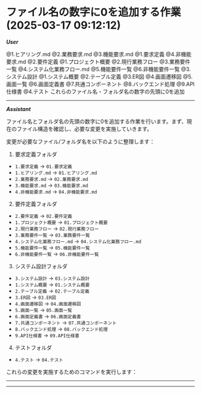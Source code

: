 <!-- Generated by SpecStory -->

# ファイル名の数字に0を追加する作業 (2025-03-17 09:12:12)

_**User**_

@1.ヒアリング.md @2.業務要求.md @3.機能要求.md @1.要求定義 @4.非機能要求.md @2.要件定義 @1.プロジェクト概要 @2.現行業務フロー @3.業務要件一覧 @4.システム化業務フロー.md @5.機能要件一覧 @6.非機能要件一覧 @3.システム設計 @1.システム概要 @2.テーブル定義 @3.ER図 @4.画面遷移図 @5.画面一覧 @6.画面定義書 @7.共通コンポーネント @8.バックエンド処理 @9.API仕様書 @4.テスト これらのファイル名・フォルダ名の数字の先頭に0を追加

---

_**Assistant**_

ファイル名とフォルダ名の先頭の数字に0を追加する作業を行います。まず、現在のファイル構造を確認し、必要な変更を実施していきます。

変更が必要なファイル/フォルダ名を以下のように整理します：

1. 要求定義フォルダ
- `1.要求定義` → `01.要求定義`
- `1.ヒアリング.md` → `01.ヒアリング.md`
- `2.業務要求.md` → `02.業務要求.md`
- `3.機能要求.md` → `03.機能要求.md`
- `4.非機能要求.md` → `04.非機能要求.md`

2. 要件定義フォルダ
- `2.要件定義` → `02.要件定義`
- `1.プロジェクト概要` → `01.プロジェクト概要`
- `2.現行業務フロー` → `02.現行業務フロー`
- `3.業務要件一覧` → `03.業務要件一覧`
- `4.システム化業務フロー.md` → `04.システム化業務フロー.md`
- `5.機能要件一覧` → `05.機能要件一覧`
- `6.非機能要件一覧` → `06.非機能要件一覧`

3. システム設計フォルダ
- `3.システム設計` → `03.システム設計`
- `1.システム概要` → `01.システム概要`
- `2.テーブル定義` → `02.テーブル定義`
- `3.ER図` → `03.ER図`
- `4.画面遷移図` → `04.画面遷移図`
- `5.画面一覧` → `05.画面一覧`
- `6.画面定義書` → `06.画面定義書`
- `7.共通コンポーネント` → `07.共通コンポーネント`
- `8.バックエンド処理` → `08.バックエンド処理`
- `9.API仕様書` → `09.API仕様書`

4. テストフォルダ
- `4.テスト` → `04.テスト`

これらの変更を実施するためのコマンドを実行します：

---



---

